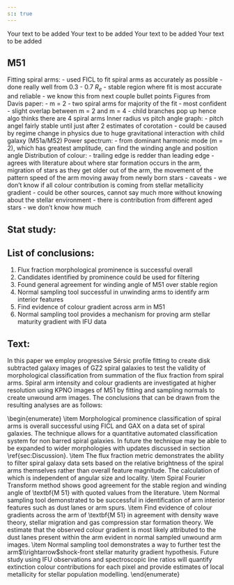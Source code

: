 ```yaml
---
s:: true
---
```

Your text to be added
Your text to be added
Your text to be added
Your text to be added
## M51

Fitting spiral arms: 
    - used FICL to fit spiral arms as accurately as possible 
    - done really well from 0.3 - 0.7 $R_e$ - stable region where fit is most accurate and reliable - we know this from next couple bullet points 
Figures from Davis paper: 
    - m = 2 - two spiral arms for majority of the fit - most confident 
    - slight overlap between m = 2 and m = 4 - child branches pop up hence algo thinks there are 4 spiral arms 
Inner radius vs pitch angle graph: 
    - pitch angel fairly stable until just after 2 estimates of corotation 
    - could be caused by regime change in physics due to huge gravitational interaction with child galaxy (M51a/M52) 
Power spectrum: 
    - from dominant harmonic mode (m = 2), which has greatest amplitude, can find the winding angle and position angle 
Distribution of colour: 
    - trailing edge is redder than leading edge - agrees with literature about where star formation occurs in the arm, migration of stars as they get older out of the arm, the movement of the pattern speed of the arm moving away from newly born stars 
    - caveats - we don’t know if all colour contribution is coming from stellar metallicity gradient - could be other sources, cannot say much more without knowing about the stellar environment 
    - there is contribution from different aged stars - we don’t know how much 
    

## Stat study:


## List of conclusions:

1. Flux fraction morphological prominence is successful overall
2. Candidates identified by prominence could be used for filtering
3. Found general agreement for winding angle of M51 over stable region
4. Normal sampling tool successful in unwinding arms to identify arm interior features
5. Find evidence of colour gradient across arm in M51
6. Normal sampling tool provides a mechanism for proving arm stellar maturity gradient with IFU data


## Text:

In this paper we employ progressive Sérsic profile fitting to create disk subtracted galaxy images of GZ2 spiral galaxies to test the validity of morphological classification from summation of the flux fraction from spiral arms. Spiral arm intensity and colour gradients are investigated at higher resolution using KPNO images of M51 by fitting and sampling normals to create unwound arm images. The conclusions that can be drawn from the resulting analyses are as follows:

\\begin{enumerate}
	\\item Morphological prominence classification of spiral arms is overall successful using FICL and GAX on a data set of spiral galaxies. The technique allows for a quantitative automated classification system for non barred spiral galaxies. In future the technique may be able to be expanded to wider morphologies with updates discussed in section \\ref{sec:Discussion}.
	\\item The flux fraction metric demonstrates the ability to filter spiral galaxy data sets based on the relative brightness of the spiral arms themselves rather than overall feature magnitude. The calculation of which is independent of angular size and locality.
	\\item Spiral Fourier Transform method shows good agreement for the stable region and winding angle of \\textbf{M 51} with quoted values from the literature.
	\\item Normal sampling tool demonstrated to be successful in identification of arm interior features such as dust lanes or arm spurs. 
	\\item Find evidence of colour gradients across the arm of \\textbf{M 51} in agreement with density wave theory, stellar migration and gas compression star formation theory. We estimate that the observed colour gradient is most likely attributed to the dust lanes present within the arm evident in normal sampled unwound arm images.
	\\item Normal sampling tool demonstrates a way to further test the arm$\\rightarrow$shock-front stellar maturity gradient hypothesis. Future study using IFU observations and spectroscopic line ratios will quantify extinction colour contributions for each pixel and provide estimates of local metallicity for stellar population modelling. 
\\end{enumerate}
